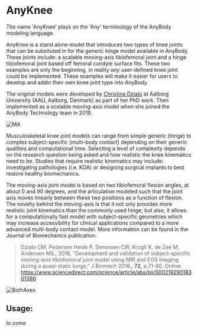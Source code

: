# AnyKnee
The name 'AnyKnee' plays on the 'Any' terminology of the AnyBody modeling language. 

AnyKnee is a stand alone model that introduces two types of knee joints that can be subsituted in for the generic hinge model available in AnyBody. These joints include: a scalable moving-axis tibiofemoral joint and a hinge tibiofemoral joint based off femoral condyle surface fits. These two examples are only the beginning, in reality *any* user-defined knee joint could be implemented. These examples will make it easier for users to develop and addin their own knee joint type into AnyBody. 

The original models were developed by [Christine Dzialo](https://www.linkedin.com/in/christine-dzialo-111AAU/)
at Aalborg University (AAU, Aalborg, Denmark) as part of her PhD work. Then implemented as a scalable moving-axis model when she joined the AnyBody Technology team in 2019.

![MA](https://user-images.githubusercontent.com/35573452/59689594-35091400-91e0-11e9-9d4b-f00405346eb6.jpg)

Musculoskeletal knee joint models can range from simple generic (hinge) to complex subject-specific (multi-body contact) depending on their generic qualities and computational time. Selecting a level of complexity depends on the research question being asked and how realistic the knee kinematics need to be. Studies that require realistic kinematics may include: investigating pathologies (i.e. KOA) or designing surgical implants to best restore healthy biomechanics.

The moving-axis joint model is based on two tibiofemoral flexion angles, at about 0 and 90 degrees, and the articulation modeled such that the joint axis moves linearly between these two positions as a function of flexion. The novelty behind the moving-axis is that it not only provides more realistic joint kinematics than the commonly used hinge; but also, it allows for a computationally fast model with subject-specific geometries which may increase accessibility for clinical applications compared to a more advanced multi-body contact model. More information can be found in the Journal of Biomechanics publication:

> Dzialo CM, Pedersen Heide P, Simonsen CW, Krogh K, de Zee M, Andersen MS., 2018, “Development and validation of subject-specific moving-axis tibiofemoral joint model using MRI and EOS imaging during a quasi-static lunge,” J Biomech 2018., **72**, p.71-80.
> Online: https://www.sciencedirect.com/science/article/abs/pii/S0021929018301386  

![BothAxes](https://user-images.githubusercontent.com/35573452/59689140-6208f700-91df-11e9-8947-e72e3a5c775a.jpg)

## Usage:
_to come_
